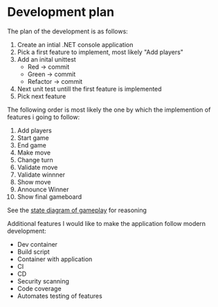 # Development plan

The plan of the development is as follows:
1. Create an intial .NET console application
1. Pick a first feature to implement, most likely "Add players"
1. Add an inital unittest
    * Red -> commit
    * Green -> commit
    * Refactor -> commit
1. Next unit test untill the first feature is implemented
1. Pick next feature

The following order is most likely the one by which the implemention of features i going to follow:
1. Add players
1. Start game
1. End game
1. Make move
1. Change turn
1. Validate move
1. Validate winnner
1. Show move
1. Announce Winner
1. Show final gameboard

See the [state diagram of gameplay](gameplay.md) for reasoning


Additional features I would like to make the application follow modern development:
* Dev container
* Build script
* Container with application
* CI
* CD
* Security scanning
* Code coverage
* Automates testing of features
